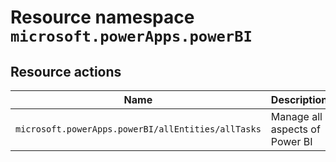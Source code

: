 # Resource namespace `microsoft.powerApps.powerBI`
## Resource actions
|Name|Description|Privileged|
|-|-|-|
|`microsoft.powerApps.powerBI/allEntities/allTasks`|Manage all aspects of Power BI|False|
